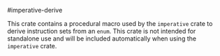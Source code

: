 #imperative-derive

This crate contains a procedural macro used by the `imperative` crate to derive instruction sets from an `enum`.
This crate is not intended for standalone use and will be included automatically when using the `imperative` crate.
